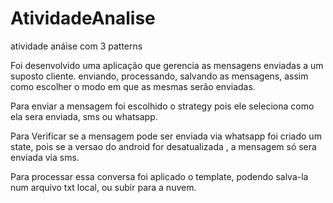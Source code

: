 # AtividadeAnalise
atividade anáise com 3 patterns

Foi desenvolvido uma aplicação que  gerencia as mensagens enviadas a um suposto cliente.
enviando, processando, salvando as mensagens, assim como escolher o modo em que as mesmas serão enviadas.

Para enviar a mensagem foi escolhido o strategy pois ele seleciona como ela sera enviada, sms ou whatsapp.

Para Verificar se a mensagem pode ser enviada via whatsapp foi criado um state, pois se a versao do android for desatualizada , a mensagem só sera enviada via sms.

Para processar essa conversa foi aplicado o template, podendo salva-la num arquivo txt local, ou subir para a nuvem.



